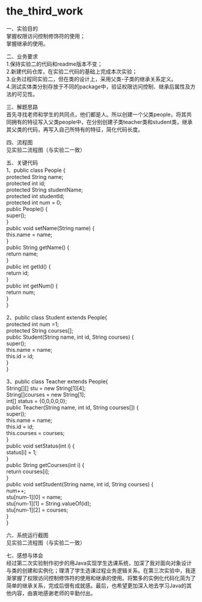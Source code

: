 # the_third_work
一、实验目的<br>
掌握权限访问控制修饰符的使用；<br>掌握继承的使用。

二、业务要求
<br>1.保持实验二的代码和readme版本不变；<br>2.新建代码仓库，在实验二代码的基础上完成本次实验；<br>3.业务过程同实验二，但在类的设计上，采用父类-子类的继承关系定义。<br>4.测试实体类分别存放于不同的package中，验证权限访问控制、继承后属性及方法的可见性。

三、解题思路<br>
首先寻找老师和学生的共同点，他们都是人。所以创建一个父类people，将其共同拥有的特征写入父类people中，在分别创建子类teacher类和student类，继承其父类的代码，再写入自己所特有的特征，简化代码长度。

四、流程图<br>
见实验二流程图（与实验二一致）

五、关键代码<br>
1、public class People {<br>
    protected String name;<br>
    protected int id;<br>
    protected String studentName;<br>
    protected int  studentId;<br>
    protected int num = 0;<br>
    public People() {<br>
        super();<br>
    }<br>
    public void setName(String name) {<br>
        this.name = name;<br>
    }<br>
    public String getName() {<br>
        return name;<br>
    }<br>
    public int getId() {<br>
        return id;<br>
    }<br>
    public int getNum() {<br>
        return num;<br>
    }<br>
}<br>

2、public class Student extends People{<br>
    protected int num =1;<br>
    protected String courses[];<br>
    public Student(String name, int id, String courses) {<br>
        super();<br>
        this.name = name;<br>
        this.id = id;<br>
}<br>
}<br>

3、public class Teacher extends People{<br>
    String[][] stu = new String[1][4];<br>
    String[]courses = new String[1];<br>
    int[] status = {0,0,0,0,0};<br>
    public Teacher(String name, int id, String courses[]) {<br>
        super();<br>
        this.name = name;<br>
        this.id = id;<br>
        this.courses = courses;<br>
    }<br>
    public void setStatus(int i) {<br>
        status[i] = 1;<br>
    }<br>
    public String getCourses(int i) {<br>
        return courses[i];<br>
    }<br>
    public void setStudent(String name, int id, String courses) {<br>
        num++;<br>
        stu[num-1][0] = name;<br>
        stu[num-1][1] = String.valueOf(id);<br>
        stu[num-1][2] = courses;<br>
    }<br>
}<br>

六、系统运行截图<br>
见实验二流程图（与实验二一致）

七、感想与体会<br>
经过第二次实验制作初步的用Java实现学生选课系统，加深了我对面向对象设计与类的创建和实例化；理清了学生选课过程业务逻辑关系。在第三次实验中，我逐渐掌握了权限访问控制修饰符的使用和继承的使用。将繁多的实例化代码化简为了简单的继承关系，完成后很有成就感。最后，也希望更加深入地去学习Java的其他内容，由衷地感谢老师的辛勤付出。
